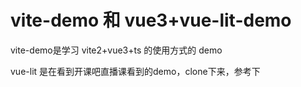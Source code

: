 # vite-demo 和 vue3+vue-lit-demo

vite-demo是学习 vite2+vue3+ts 的使用方式的 demo

vue-lit 是在看到开课吧直播课看到的demo，clone下来，参考下